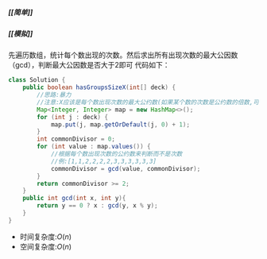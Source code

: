 ##### [[简单]]
##### [[模拟]]

先遍历数组，统计每个数出现的次数。然后求出所有出现次数的最大公因数（gcd），判断最大公因数是否大于2即可
代码如下：
```java
class Solution {
	public boolean hasGroupsSizeX(int[] deck) {
		//思路:暴力
		//注意:X应该是每个数出现次数的最大公约数(如果某个数的次数是公约数的倍数,可以以公约数为长度切分为多个)
		Map<Integer, Integer> map = new HashMap<>();
		for (int j : deck) {
			map.put(j, map.getOrDefault(j, 0) + 1);
		}
		int commonDivisor = 0;
		for (int value : map.values()) {
			//根据每个数出现次数的公约数来判断而不是次数
			//例:[1,1,2,2,2,2,3,3,3,3,3,3]
			commonDivisor = gcd(value, commonDivisor);
		}
		return commonDivisor >= 2;
	}
	public int gcd(int x, int y){
		return y == 0 ? x : gcd(y, x % y);
	}
}
```
- 时间复杂度:$O(n)$
- 空间复杂度:$O(n)$